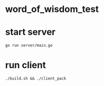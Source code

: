 # word_of_wisdom_test

# start server
``` go run server/main.go ```

# run client
``` ./build.sh && ./client_pack ```

